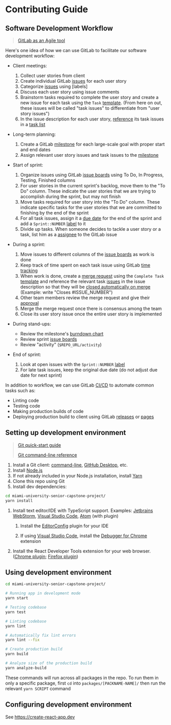 [milestone]: https://docs.gitlab.com/ee/user/project/milestones/
[issues]: https://docs.gitlab.com/ee/user/project/issues/
[task list]: https://docs.gitlab.com/ee/user/markdown.html#task-lists
[issue boards]: https://docs.gitlab.com/ee/user/project/issue_board.html
[burndown chart]: https://docs.gitlab.com/ee/user/project/milestones/burndown_charts.html
[CI/CD]: https://docs.gitlab.com/ee/ci/README.html
[label]: https://docs.gitlab.com/ee/user/project/labels.html
[releases]: https://docs.gitlab.com/ee/user/project/releases/
[pages]: https://docs.gitlab.com/ee/user/project/pages/
[assignee]: https://docs.gitlab.com/ee/user/project/issues/multiple_assignees_for_issues.html
[reference]: https://docs.gitlab.com/ee/user/markdown.html#special-gitlab-references
[automatically closing issues]: https://docs.gitlab.com/ee/user/project/issues/managing_issues.html#closing-issues-automatically
[merge request]: https://docs.gitlab.com/ee/user/project/merge_requests/
[due date]: https://docs.gitlab.com/ee/user/project/issues/due_dates.html
[approval]: https://docs.gitlab.com/ee/user/project/merge_requests/merge_request_approvals.html
[time tracking]: https://docs.gitlab.com/ee/workflow/time_tracking.html
[template]: https://docs.gitlab.com/ee/user/project/description_templates.html

[Git - the simple guide]: https://rogerdudler.github.io/git-guide/
[Git reference guide]: https://www.digitalocean.com/community/tutorials/how-to-use-git-a-reference-guide
[Git command-line]: https://git-scm.com/downloads
[GitHub Desktop]: https://desktop.github.com/
[Node.js]: https://nodejs.org/en/download/package-manager/
[Yarn]: https://yarnpkg.com/en/docs/install
[Jetbrains WebStorm]: https://www.jetbrains.com/webstorm/
[Visual Studio Code]: https://code.visualstudio.com/
[Atom]: https://atom.io/
[EditorConfig]: https://editorconfig.org/#download
[React Development Tools - Chrome]: https://chrome.google.com/webstore/detail/react-developer-tools/fmkadmapgofadopljbjfkapdkoienihi
[React Development Tools - Firefox]: https://addons.mozilla.org/en-US/firefox/addon/react-devtools/
[Debugger for Chrome]: https://marketplace.visualstudio.com/items?itemName=msjsdiag.debugger-for-chrome

# Contributing Guide

## Software Development Workflow

> [GitLab as an Agile tool](https://about.gitlab.com/solutions/agile-delivery/)

Here's one idea of how we can use GitLab to facilitate our software development workflow:

- Client meetings:

  1. Collect user stories from client
  1. Create individual GitLab [issues] for each user story
  1. Categorize [issues] using [labels]
  1. Discuss each user story using issue comments
  1. Brainstorm tasks required to complete the user story and create a new issue for each task
     using the `Task` [template].
     (From here on out, these issues will be called "task issues" to differentiate from "user story issues")
  1. In the issue description for each user story, [reference] its task issues in a [task list]

- Long-term planning:

  1. Create a GitLab [milestone] for each large-scale goal with proper start and end dates
  1. Assign relevant user story issues and task issues to the [milestone]

- Start of sprint:

  1. Organize issues using GitLab [issue boards] using To Do, In Progress, Testing, Finished columns
  1. For user stories in the current sprint's backlog, move them to the "To Do" column.
     These indicate the user stories that we are trying to accomplish during the sprint,
     but may not finish
  1. Move tasks required for user story into the "To Do" column.
     These indicate specific tasks for the user stories that we are committed to finishing by the end of the sprint
  1. For all task issues,
     assign it a [due date] for the end of the sprint
     and add a `Sprint::NUMBER` [label] to it
  1. Divide up tasks.
     When someone decides to tackle a user story or a task, list him as a [assignee] to the GitLab issue

- During a sprint:

  1. Move issues to different columns of the [issue boards] as work is done
  1. Keep track of time spent on each task issue using GitLab [time tracking]
  1. When work is done, create a [merge request] using the `Complete Task` [template]
     and reference the relevant task [issues] in the issue description
     so that they will be [closed automatically on merge][automatically closing issues]
     (Example: write "Closes #ISSUE_NUMBER")
  1. Other team members review the merge request and give their [approval]
  1. Merge the merge request once there is consensus among the team
  1. Close its user story issue once the entire user story is implemented

- During stand-ups:

  - Review the milestone's [burndown chart]
  - Review sprint [issue boards]
  - Review "activity" (`$REPO_URL/activity`)

- End of sprint:

  1. Look at open issues with the `Sprint::NUMBER` [label]
  1. For late task issues, keep the original due date (do not adjust due date for next sprint)

In addition to workflow, we can use GitLab [CI/CD] to automate common tasks such as:

- Linting code
- Testing code
- Making production builds of code
- Deploying production build to client using GitLab [releases] or [pages]

## Setting up development environment

> [Git quick-start guide][Git - the simple guide]
>
> [Git command-line reference][Git reference guide]

1. Install a Git client: [command-line][Git command-line], [GitHub Desktop], etc.
1. Install [Node.js]
1. If not already included in your Node.js installation, install [Yarn]
1. Clone this repo using Git
1. Install dev dependencies:

  ```bash
  cd miami-university-senior-capstone-project/
  yarn install
  ```

1. Install text editor/IDE with TypeScript support.
   Examples: [Jetbrains WebStorm], [Visual Studio Code], [Atom] (with plugin)

    1. Install the [EditorConfig] plugin for your IDE

    1. If using [Visual Studio Code], install the [Debugger for Chrome] extension

1. Install the React Developer Tools extension for your web browser.
   ([Chrome plugin][React Development Tools - Chrome];
   [Firefox plugin][React Development Tools - Firefox])

## Using development environment

```bash
cd miami-university-senior-capstone-project/

# Running app in development mode
yarn start

# Testing codebase
yarn test

# Linting codebase
yarn lint

# Automatically fix lint errors
yarn lint --fix

# Create production build
yarn build

# Analyze size of the production build
yarn analyze-build
```

These commands will run across all packages in the repo.
To run them in only a specific package,
first `cd` into `packages/[PACKNAME-NAME]/`
then run the relevant `yarn SCRIPT` command

## Configuring development environment

See https://create-react-app.dev
